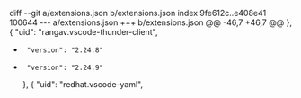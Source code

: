 diff --git a/extensions.json b/extensions.json
index 9fe612c..e408e41 100644
--- a/extensions.json
+++ b/extensions.json
@@ -46,7 +46,7 @@
     },
     {
       "uid": "rangav.vscode-thunder-client",
-      "version": "2.24.8"
+      "version": "2.24.9"
     },
     {
       "uid": "redhat.vscode-yaml",
